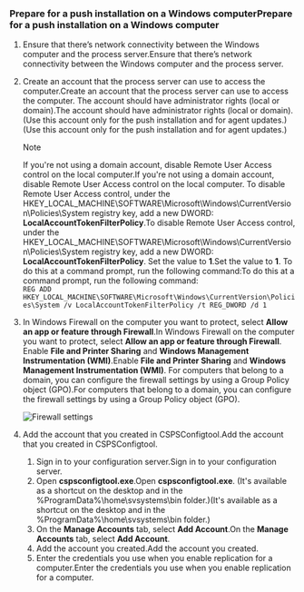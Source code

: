 ### <a name="prepare-for-a-push-installation-on-a-windows-computer"></a><span data-ttu-id="6052a-101">Prepare for a push installation on a Windows computer</span><span class="sxs-lookup"><span data-stu-id="6052a-101">Prepare for a push installation on a Windows computer</span></span>

1. <span data-ttu-id="6052a-102">Ensure that there’s network connectivity between the Windows computer and the process server.</span><span class="sxs-lookup"><span data-stu-id="6052a-102">Ensure that there’s network connectivity between the Windows computer and the process server.</span></span>
2. <span data-ttu-id="6052a-103">Create an account that the process server can use to access the computer.</span><span class="sxs-lookup"><span data-stu-id="6052a-103">Create an account that the process server can use to access the computer.</span></span> <span data-ttu-id="6052a-104">The account should have administrator rights (local or domain).</span><span class="sxs-lookup"><span data-stu-id="6052a-104">The account should have administrator rights (local or domain).</span></span> <span data-ttu-id="6052a-105">(Use this account only for the push installation and for agent updates.)</span><span class="sxs-lookup"><span data-stu-id="6052a-105">(Use this account only for the push installation and for agent updates.)</span></span>

   > [!NOTE]
   > <span data-ttu-id="6052a-106">If you're not using a domain account, disable Remote User Access control on the local computer.</span><span class="sxs-lookup"><span data-stu-id="6052a-106">If you're not using a domain account, disable Remote User Access control on the local computer.</span></span> <span data-ttu-id="6052a-107">To disable Remote User Access control, under the HKEY_LOCAL_MACHINE\SOFTWARE\Microsoft\Windows\CurrentVersion\Policies\System registry key, add a new DWORD: **LocalAccountTokenFilterPolicy**.</span><span class="sxs-lookup"><span data-stu-id="6052a-107">To disable Remote User Access control, under the HKEY_LOCAL_MACHINE\SOFTWARE\Microsoft\Windows\CurrentVersion\Policies\System registry key, add a new DWORD: **LocalAccountTokenFilterPolicy**.</span></span> <span data-ttu-id="6052a-108">Set the value to **1**.</span><span class="sxs-lookup"><span data-stu-id="6052a-108">Set the value to **1**.</span></span> <span data-ttu-id="6052a-109">To do this at a command prompt, run the following command:</span><span class="sxs-lookup"><span data-stu-id="6052a-109">To do this at a command prompt, run the following command:</span></span>  
   `REG ADD HKEY_LOCAL_MACHINE\SOFTWARE\Microsoft\Windows\CurrentVersion\Policies\System /v LocalAccountTokenFilterPolicy /t REG_DWORD /d 1`
   >
   >
2. <span data-ttu-id="6052a-110">In Windows Firewall on the computer you want to protect, select **Allow an app or feature through Firewall**.</span><span class="sxs-lookup"><span data-stu-id="6052a-110">In Windows Firewall on the computer you want to protect, select **Allow an app or feature through Firewall**.</span></span> <span data-ttu-id="6052a-111">Enable **File and Printer Sharing** and **Windows Management Instrumentation (WMI)**.</span><span class="sxs-lookup"><span data-stu-id="6052a-111">Enable **File and Printer Sharing** and **Windows Management Instrumentation (WMI)**.</span></span> <span data-ttu-id="6052a-112">For computers that belong to a domain, you can configure the firewall settings by using a Group Policy object (GPO).</span><span class="sxs-lookup"><span data-stu-id="6052a-112">For computers that belong to a domain, you can configure the firewall settings by using a Group Policy object (GPO).</span></span>

   ![Firewall settings](https://docstestmedia1.blob.core.windows.net/azure-media/includes/media/site-recovery-prepare-push-install-mob-svc-win/mobility1.png)

3. <span data-ttu-id="6052a-114">Add the account that you created in CSPSConfigtool.</span><span class="sxs-lookup"><span data-stu-id="6052a-114">Add the account that you created in CSPSConfigtool.</span></span>
    1.  <span data-ttu-id="6052a-115">Sign in to your configuration server.</span><span class="sxs-lookup"><span data-stu-id="6052a-115">Sign in to your configuration server.</span></span>
    2.  <span data-ttu-id="6052a-116">Open **cspsconfigtool.exe**.</span><span class="sxs-lookup"><span data-stu-id="6052a-116">Open **cspsconfigtool.exe**.</span></span> <span data-ttu-id="6052a-117">(It's available as a shortcut on the desktop and in the %ProgramData%\home\svsystems\bin folder.)</span><span class="sxs-lookup"><span data-stu-id="6052a-117">(It's available as a shortcut on the desktop and in the %ProgramData%\home\svsystems\bin folder.)</span></span>
    3.  <span data-ttu-id="6052a-118">On the **Manage Accounts** tab, select **Add Account**.</span><span class="sxs-lookup"><span data-stu-id="6052a-118">On the **Manage Accounts** tab, select **Add Account**.</span></span>
    4.  <span data-ttu-id="6052a-119">Add the account you created.</span><span class="sxs-lookup"><span data-stu-id="6052a-119">Add the account you created.</span></span>
    5.  <span data-ttu-id="6052a-120">Enter the credentials you use when you enable replication for a computer.</span><span class="sxs-lookup"><span data-stu-id="6052a-120">Enter the credentials you use when you enable replication for a computer.</span></span>


